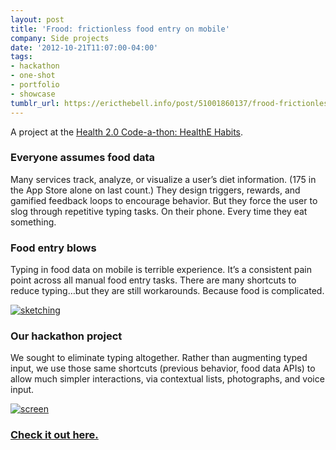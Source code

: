 ```yaml
---
layout: post
title: 'Frood: frictionless food entry on mobile'
company: Side projects
date: '2012-10-21T11:07:00-04:00'
tags:
- hackathon
- one-shot
- portfolio
- showcase
tumblr_url: https://ericthebell.info/post/51001860137/frood-frictionless-food-entry-on-mobile
---
```

A project at the [Health 2.0 Code-a-thon: HealthE Habits](http://www.health2con.com/devchallenge/health-2-0s-sf-code-a-thon-12/).

### Everyone assumes food data

Many services track, analyze, or visualize a user’s diet information. (175 in the App Store alone on last count.) They design triggers, rewards, and gamified feedback loops to encourage behavior. But they force the user to slog through repetitive typing tasks. On their phone. Every time they eat something.

### Food entry blows

Typing in food data on mobile is terrible experience. It’s a consistent pain point across all manual food entry tasks. There are many shortcuts to reduce typing…but they are still workarounds. Because food is complicated.

[
![sketching](https://64.media.tumblr.com/65182740785039605c6768aa536f83fa/63baf660bfe912d3-bd/s540x810/ecc34eca5987faa56cec6fce9ed7f746bbda6526.jpg)
](http://bit.ly/froodhealth)

### Our hackathon project

We sought to eliminate typing altogether. Rather than augmenting typed input, we use those same shortcuts (previous behavior, food data APIs) to allow much simpler interactions, via contextual lists, photographs, and voice input.

[
![screen](https://64.media.tumblr.com/d78a49f676b6d7b075f58899a425332b/63baf660bfe912d3-4a/s540x810/c4d7f04df47c0714d3ff521634eba841d8575236.png)
](http://bit.ly/froodhealth)

### [Check it out here.](http://bit.ly/froodhealth)
